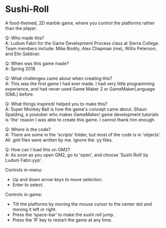 # Sushi-Roll
A food-themed, 2D marble game, where you control the platforms rather than the player.  

Q: Who made this?  
A: Ludum Fabri for the Game Development Process class at Sierra College. Team members include: Mike Bodily, Alex Chapman (me), Willis Peterson, and Elin Saldivar.  

Q: When was this game made?  
A: Spring 2018  
  
Q: What challenges came about when creating this?  
A: This was the first game I had ever made. I had very little programming experience, and had never used Game Maker 2 or GameMakerLanguage (GML) before.  
  
Q: What things inspired/ helped you to make this?  
A: Super Monkey Ball is how the game's concept came about. Shaun Spalding, a youtuber who makes GameMaker/ game development tutorials is 'the' reason I was able to create this game. I cannot thank him enough.  

Q: Where is the code?  
A: There are some in the 'scripts' folder, but most of the code is in 'objects'. All .gml files were written by me. Ignore the .yy files.   
  
Q: How can I load this on GM2?  
A: As soon as you open GM2, go to 'open', and choose 'Sushi Roll! by Ludum Fabri.yyp'.   

Controls in-menu:  
 - Up and down arrow keys to move selection.  
 - Enter to select.  
  
Controls in-game:  
 - Tilt the platforms by moving the mouse cursor to the center dot and moving it left or right.  
 - Press the ‘space-bar’ to make the sushi roll jump.  
 - Press the ‘R’ key to restart the game at any time.  
